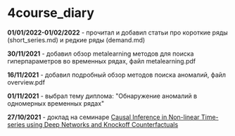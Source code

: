 # 4course_diary

**01/01/2022-01/02/2022** - прочитал и добавил статьи про короткие ряды (short_series.md) и редкие ряды (demand.md)

**30/11/2021** - добавил обзор metalearning методов для поиска гиперпараметров во временных рядах, файл metalearning.pdf

**16/11/2021** - добавил подробный обзор методов поиска аномалий, файл overview.pdf

**01/11/2021** - выбрал тему диплома: "Обнаружение аномалий в одномерных временных рядах"

**27/10/2021** - доклад на семинаре [Causal Inference in Non-linear Time-series using Deep Networks and Knockoff Counterfactuals](https://arxiv.org/pdf/2109.10817.pdf)

